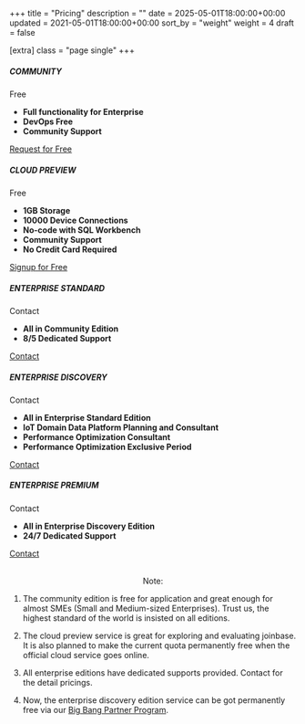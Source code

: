 +++
title = "Pricing"
description = ""
date = 2025-05-01T18:00:00+00:00
updated = 2021-05-01T18:00:00+00:00
sort_by = "weight"
weight = 4
draft = false

[extra]
class = "page single"
+++

<section id="pricing" class="container">
  <!-- <div class="spacer spacer-line border-primary">&nbsp;</div> -->
  <div class="pricing-table">
    <div class="pricing-table-title">
      <h5 class="pricing-title bg-com-hover text-white">COMMUNITY</h5>
    </div>
    <div class="pricing-table-price text-center bg-com">
      <p class="title-font">
        <span class="pricing-price text-white">Free</span>
      </p>
    </div>
    <div class="pricing-table-content text-black">
      <ul>
        <li><strong>Full functionality for Enterprise</strong></li>
        <li><strong>DevOps Free</strong></li>
        <li><strong>Community Support</strong></li>
      </ul>
      <div class="pricing-table-button">
        <a href="https://cloud.joinbase.io/req" class="btn btn-bg"><span>Request for Free</span></a>
      </div>
    </div>
  </div>
  <!-- new table -->
  <div class="pricing-table">
    <div class="pricing-table-title">
      <h5 class="pricing-title bg-cloud-hover text-white">CLOUD PREVIEW</h5>
    </div>
    <div class="pricing-table-price text-center bg-cloud">
      <p class="title-font">
        <span class="pricing-price text-white">Free</span>
      </p>
    </div>
    <div class="pricing-table-content text-black">
      <ul>
        <li><strong>1GB Storage</strong></li>
        <li><strong>10000 Device Connections</strong></li>
        <li><strong>No-code with SQL Workbench</strong></li>
        <li><strong>Community Support</strong></li>
        <li><strong>No Credit Card Required</strong></li>
      </ul>
      <div class="pricing-table-button">
        <a href="https://cloud.joinbase.io/signup" class="btn btn-bg"><span>Signup for Free</span></a>
      </div>
    </div>
  </div>
  <!-- new table -->
  <div class="pricing-table">
    <div class="pricing-table-title">
      <h5 class="pricing-title bg-es-hover text-white">ENTERPRISE STANDARD</h5>
    </div>
    <div class="pricing-table-price text-center bg-es">
      <p class="title-font">
        <span class="pricing-price text-white">Contact</span>
      </p>
    </div>
    <div class="pricing-table-content text-black">
      <ul>
        <li><strong>All in Community Edition</strong></li>
        <li><strong>8/5 Dedicated Support</strong></li>
      </ul>
      <div class="pricing-table-button">
        <a href="https://cloud.joinbase.io/req" class="btn btn-bg"><span>Contact</span></a>
      </div>
    </div>
  </div>
  <!-- new table -->
  <div class="pricing-table">
    <div class="pricing-table-title">
      <h5 class="pricing-title bg-ed-hover text-white">ENTERPRISE DISCOVERY</h5>
    </div>
    <div class="pricing-table-price text-center bg-ed">
      <p class="title-font">
        <span class="pricing-price text-white">Contact</span>
      </p>
    </div>
    <div class="pricing-table-content text-black">
      <ul>
        <li><strong>All in Enterprise Standard Edition</strong></li>
        <li><strong>IoT Domain Data Platform Planning and Consultant</strong></li>
        <li><strong>Performance Optimization Consultant</strong></li>
        <li><strong>Performance Optimization Exclusive Period</strong></li>
      </ul>
      <div class="pricing-table-button">
        <a href="https://cloud.joinbase.io/req" class="btn btn-bg"><span>Contact</span></a>
      </div>
    </div>
  </div>
  <!-- new table -->
  <div class="pricing-table">
    <div class="pricing-table-title">
      <h5 class="pricing-title bg-ep-hover text-white">ENTERPRISE PREMIUM</h5>
    </div>
    <div class="pricing-table-price text-center bg-ep">
      <p class="title-font">
        <span class="pricing-price text-white">Contact</span>
      </p>
    </div>
    <div class="pricing-table-content text-black">
      <ul>
        <li><strong>All in Enterprise Discovery Edition</strong></li>
        <li><strong>24/7 Dedicated Support</strong></li>
      </ul>
      <div class="pricing-table-button">
        <a href="https://cloud.joinbase.io/req" class="btn btn-bg"><span>Contact</span></a>
      </div>
    </div>
  </div>
</section>
<div class="spacer">&nbsp;</div>

<p align="center">Note:<p/>

1. The community edition is free for application and great enough for almost SMEs (Small and Medium-sized Enterprises). Trust us, the highest standard of the world is insisted on all editions.

2. The cloud preview service is great for exploring and evaluating joinbase. It is also planned to make the current quota permanently free when the official cloud service goes online.

3. All enterprise editions have dedicated supports provided. Contact for the detail pricings.

4. Now, the enterprise discovery edition service can be got permanently free via our [Big Bang Partner Program](https://github.com/open-joinbase/joinbase#big-bang-partner-program).
